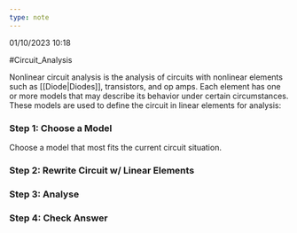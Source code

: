 ```yaml
---
type: note
---
```

01/10/2023 10:18

  #Circuit_Analysis 

Nonlinear circuit analysis is the analysis of circuits with nonlinear elements such as [[Diode|Diodes]], transistors, and op amps. Each element has one or more models that may describe its behavior under certain circumstances. These models are used to define the circuit in linear elements for analysis:

### Step 1: Choose a Model
Choose a model that most fits the current circuit situation.


### Step 2: Rewrite Circuit w/ Linear Elements



### Step 3: Analyse



### Step 4: Check Answer